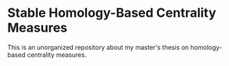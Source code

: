 # Stable Homology-Based Centrality Measures
This is an unorganized repository about my master's thesis on homology-based centrality measures.
